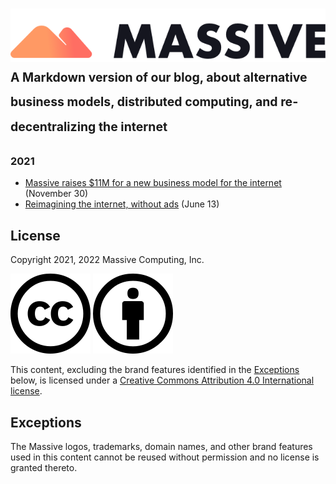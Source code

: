 # ![Massive](massive.png)<br><sub><sup>A Markdown version of our blog, about alternative business models, distributed computing, and re-decentralizing the internet

### 2021

*  [Massive raises $11M for a new business model for the internet](massive-raises-11m) (November 30)
*  [Reimagining the internet, without ads](internet-without-ads) (June 13)

## License

Copyright 2021, 2022 Massive Computing, Inc.

![Creative Commons](cc.svg) ![Attribution](by.svg)

This content, excluding the brand features identified in the [Exceptions](#exceptions) below, is
licensed under a
[Creative Commons Attribution 4.0 International license](https://creativecommons.org/licenses/by/4.0/).

## Exceptions

The Massive logos, trademarks, domain names, and other brand features used in this content cannot be
reused without permission and no license is granted thereto.
